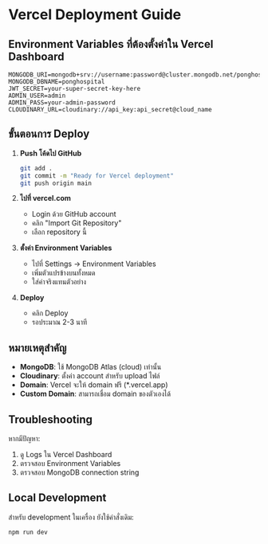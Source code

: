 # Vercel Deployment Guide

## Environment Variables ที่ต้องตั้งค่าใน Vercel Dashboard

```
MONGODB_URI=mongodb+srv://username:password@cluster.mongodb.net/ponghospital
MONGODB_DBNAME=ponghospital
JWT_SECRET=your-super-secret-key-here
ADMIN_USER=admin
ADMIN_PASS=your-admin-password
CLOUDINARY_URL=cloudinary://api_key:api_secret@cloud_name
```

## ขั้นตอนการ Deploy

1. **Push โค้ดไป GitHub**
   ```bash
   git add .
   git commit -m "Ready for Vercel deployment"
   git push origin main
   ```

2. **ไปที่ vercel.com**
   - Login ด้วย GitHub account
   - คลิก "Import Git Repository"
   - เลือก repository นี้

3. **ตั้งค่า Environment Variables**
   - ไปที่ Settings → Environment Variables
   - เพิ่มตัวแปรข้างบนทั้งหมด
   - ใส่ค่าจริงแทนตัวอย่าง

4. **Deploy**
   - คลิก Deploy
   - รอประมาณ 2-3 นาที

## หมายเหตุสำคัญ

- **MongoDB**: ใช้ MongoDB Atlas (cloud) เท่านั้น
- **Cloudinary**: ตั้งค่า account สำหรับ upload ไฟล์
- **Domain**: Vercel จะให้ domain ฟรี (*.vercel.app)
- **Custom Domain**: สามารถเชื่อม domain ของตัวเองได้

## Troubleshooting

หากมีปัญหา:
1. ดู Logs ใน Vercel Dashboard
2. ตรวจสอบ Environment Variables
3. ตรวจสอบ MongoDB connection string

## Local Development

สำหรับ development ในเครื่อง ยังใช้คำสั่งเดิม:
```bash
npm run dev
```
